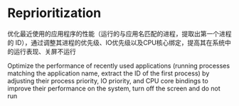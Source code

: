 # Reprioritization

优化最近使用的应用程序的性能（运行的与应用名匹配的进程，提取出第一个进程的 ID），通过调整其进程的优先级、IO优先级以及CPU核心绑定，提高其在系统中的运行表现、关屏不运行

Optimize the performance of recently used applications (running processes matching the application name, extract the ID of the first process) by adjusting their process priority, IO priority, and CPU core bindings to improve their performance on the system, turn off the screen and do not run
